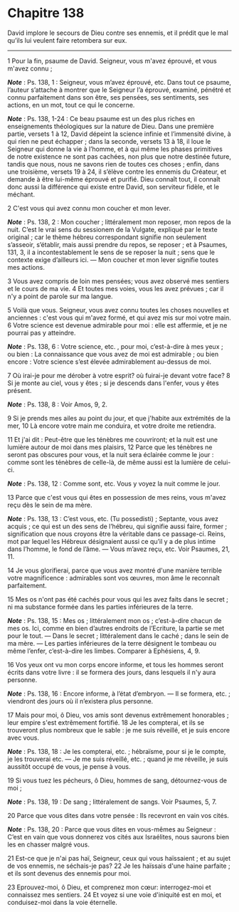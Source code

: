 # Chapitre 138

David implore le secours de Dieu contre ses ennemis, et il prédit que le mal qu’ils lui veulent faire retombera sur eux.

***

1 Pour la fin, psaume de David. Seigneur, vous m'avez éprouvé, et vous m'avez connu ;

***Note*** :  Ps. 138, 1 : Seigneur, vous m’avez éprouvé, etc. Dans tout ce psaume, l’auteur s’attache à montrer que le Seigneur l’a éprouvé, examiné, pénétré et connu parfaitement dans son être, ses pensées, ses sentiments, ses actions, en un mot, tout ce qui le concerne.

***Note*** :  Ps. 138, 1-24 : Ce beau psaume est un des plus riches en enseignements théologiques sur la nature de Dieu. Dans une première partie, versets 1 à 12, David dépeint la science infinie et l’immensité divine, à qui rien ne peut échapper ; dans la seconde, versets 13 à 18, il loue le Seigneur qui donne la vie à l’homme, et à qui même les phases primitives de notre existence ne sont pas cachées, non plus que notre destinée future, tandis que nous, nous ne savons rien de toutes ces choses ; enfin, dans une troisième, versets 19 à 24, il s’élève contre les ennemis du Créateur, et demande à être lui-même éprouvé et purifié. Dieu connaît tout, il connaît donc aussi la différence qui existe entre David, son serviteur fidèle, et le méchant.


2 C'est vous qui avez connu mon coucher et mon lever.

***Note*** :  Ps. 138, 2 : Mon coucher ; littéralement mon reposer, mon repos de la nuit. C’est le vrai sens du sessionem de la Vulgate, expliqué par le texte original ; car le thème hébreu correspondant signifie non seulement s’asseoir, s’établir, mais aussi prendre du repos, se reposer ; et à Psaumes, 131, 3, il a incontestablement le sens de se reposer la nuit ; sens que le contexte exige d’ailleurs ici. ― Mon coucher et mon lever signifie toutes mes actions.


3 Vous avez compris de loin mes pensées; vous avez observé mes sentiers et le cours de ma vie. 4 Et toutes mes voies, vous les avez prévues ; car il n'y a point de parole sur ma langue.


5 Voilà que vous. Seigneur, vous avez connu toutes les choses nouvelles et anciennes : c'est vous qui m'avez formé, et qui avez mis sur moi votre main. 6 Votre science est devenue admirable pour moi : elle est affermie, et je ne pourrai pas y atteindre.

***Note*** :  Ps. 138, 6 : Votre science, etc. , pour moi, c’est-à-dire à mes yeux ; ou bien : La connaissance que vous avez de moi est admirable ; ou bien encore : Votre science s’est élevée admirablement au-dessus de moi.


7 Où irai-je pour me dérober à votre esprit? où fuirai-je devant votre face? 8 Si je monte au ciel, vous y êtes ; si je descends dans l'enfer, vous y êtes présent.

***Note*** :  Ps. 138, 8 : Voir Amos, 9, 2.


9 Si je prends mes ailes au point du jour, et que j'habite aux extrémités de la mer, 10 Là encore votre main me conduira, et votre droite me retiendra.


11 Et j'ai dit : Peut-être que les ténèbres me couvriront; et la nuit est une lumière autour de moi dans mes plaisirs, 12 Parce que les ténèbres ne seront pas obscures pour vous, et la nuit sera éclairée comme le jour : comme sont les ténèbres de celle-là, de même aussi est la lumière de celui-ci.

***Note*** :  Ps. 138, 12 : Comme sont, etc. Vous y voyez la nuit comme le jour.


13 Parce que c'est vous qui êtes en possession de mes reins, vous m'avez reçu dès le sein de ma mère.

***Note*** :  Ps. 138, 13 : C’est vous, etc. (Tu possedisti) ; Septante, vous avez acquis ; ce qui est un des sens de l’hébreu, qui signifie aussi faire, former ; signification que nous croyons être la véritable dans ce passage-ci. Reins, mot par lequel les Hébreux désignaient aussi ce qu’il y a de plus intime dans l’homme, le fond de l’âme. ― Vous m’avez reçu, etc. Voir Psaumes, 21, 11.

14 Je vous glorifierai, parce que vous avez montré d'une manière terrible votre magnificence : admirables sont vos œuvres, mon âme le reconnaît parfaitement.


15 Mes os n'ont pas été cachés pour vous qui les avez faits dans le secret ; ni ma substance formée dans les parties inférieures de la terre.

***Note*** :  Ps. 138, 15 : Mes os ; littéralement mon os ; c’est-à-dire chacun de mes os. Ici, comme en bien d’autres endroits de l’Ecriture, la partie se met pour le tout. ― Dans le secret ; littéralement dans le caché ; dans le sein de ma mère. ― Les parties inférieures de la terre désignent le tombeau ou même l’enfer, c’est-à-dire les limbes. Comparer à Ephésiens, 4, 9.


16 Vos yeux ont vu mon corps encore informe, et tous les hommes seront écrits dans votre livre : il se formera des jours, dans lesquels il n'y aura personne.

***Note*** :  Ps. 138, 16 : Encore informe, à l’état d’embryon. ― Il se formera, etc. ; viendront des jours où il n’existera plus personne.


17 Mais pour moi, ô Dieu, vos amis sont devenus extrêmement honorables ; leur empire s'est extrêmement fortifié. 18 Je les compterai, et ils se trouveront plus nombreux que le sable : je me suis réveillé, et je suis encore avec vous.

***Note*** :  Ps. 138, 18 : Je les compterai, etc. ; hébraïsme, pour si je le compte, je les trouverai etc. ― Je me suis réveillé, etc. ; quand je me réveille, je suis aussitôt occupé de vous, je pense à vous.


19 Si vous tuez les pécheurs, ô Dieu, hommes de sang, détournez-vous de moi ;

***Note*** :  Ps. 138, 19 : De sang ; littéralement de sangs. Voir Psaumes, 5, 7.

20 Parce que vous dites dans votre pensée : Ils recevront en vain vos cités.

***Note*** :  Ps. 138, 20 : Parce que vous dites en vous-mêmes au Seigneur : C’est en vain que vous donnerez vos cités aux Israélites, nous saurons bien les en chasser malgré vous.


21 Est-ce que je n'ai pas haï, Seigneur, ceux qui vous haïssaient ; et au sujet de vos ennemis, ne séchais-je pas? 22 Je les haïssais d'une haine parfaite ; et ils sont devenus des ennemis pour moi.


23 Eprouvez-moi, ô Dieu, et comprenez mon cœur: interrogez-moi et connaissez mes sentiers. 24 Et voyez si une voie d'iniquité est en moi, et conduisez-moi dans la voie éternelle.

